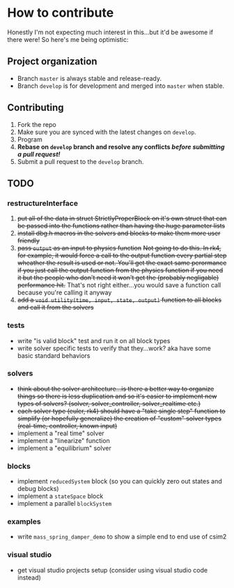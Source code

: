 # How to contribute

Honestly I'm not expecting much interest in this...but it'd be awesome if there were!
So here's me being optimistic:

## Project organization

* Branch `master` is always stable and release-ready.
* Branch `develop` is for development and merged into `master` when stable.

## Contributing

1. Fork the repo
2. Make sure you are synced with the latest changes on `develop`.
3. Program
4. **Rebase on `develop` branch and resolve any conflicts _before submitting a pull request!_**
5. Submit a pull request to the `develop` branch.

## TODO

### restructureInterface

1. ~~put all of the data in struct StrictlyProperBlock on it's own struct that can be passed into the functions rather than having the huge parameter lists~~
2. ~~install dbg.h macros in the solvers and blocks to make them more user friendly~~
3. ~~pass `output` as an input to physics function~~ ~~Not going to do this. In rk4, for example, it would force a call to the output function every partial step wheather the result is used or not. You'll get the exact same perormance if you just call the output function from the physics function if you need it but the people who don't need it won't get the (probably negligable) performance hit.~~ That's not right either...you would save a function call because you're calling it anyway
4. ~~add a `void utility(time, input, state, output)` function to all blocks and call it from the solvers~~

### tests

* write "is valid block" test and run it on all block types
* write solver specific tests to verify that they...work? aka have some basic standard behaviors

### solvers

* ~~think about the solver architecture...is there a better way to organize things so there is less duplication and so it's easier to implement new types of solvers? (solver, solver_controller, solver_realtime etc.)~~
* ~~each solver type (euler, rk4) should have a "take single step" function to simplify (or hopefully generalize) the creation of "custom" solver types (real-time, controller, known input)~~
* implement a "real time" solver
* implement a "linearize" function
* implement a "equilibrium" solver

### blocks

* implement `reducedSystem` block (so you can quickly zero out states and debug blocks)
* implement a `stateSpace` block
* implement a parallel `blockSystem`

### examples

* write `mass_spring_damper_demo` to show a simple end to end use of csim2

### visual studio

* get visual studio projects setup (consider using visual studio code instead)
